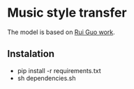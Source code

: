 # Music style transfer

The model is based on [Rui Guo work](https://github.com/ruiguo-bio/colab_tension_vae.git).

## Instalation

* pip install -r requirements.txt
* sh dependencies.sh
